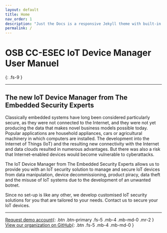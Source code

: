 ```yaml
---
layout: default
title: Home
nav_order: 1
description: "Just the Docs is a responsive Jekyll theme with built-in search that is easily customizable and hosted on GitHub Pages."
permalink: /
---
```


# OSB CC-ESEC IoT Device Manager User Manuel
{: .fs-9 }


---

## The new IoT Device Manager from The Embedded Security Experts

Classically embedded systems have long been considered particularly secure, as they were not connected to the Internet, and they were not yet producing the data that makes novel business models possible today. Popular applications are household appliances, cars or agricultural machinery in which computers are installed. The development into the Internet of Things (IoT) and the resulting new connectivity with the Internet and data clouds resulted in numerous advantages. But there was also a risk that Internet-enabled devices would become vulnerable to cyberattacks.

The IoT Device Manager from The Embedded Security Experts allows us to provide you with an IoT security solution to manage and secure IoT devices from data manipulation, device decommissioning, product piracy, data theft and the misuse of IoT systems due to the development of an unwanted botnet.

Since no set-up is like any other, we develop customised IoT security solutions for you that are tailored to your needs. Contact us to secure your IoT devices.

---


[Request demo account](https://www.esec-experts.com/iot-device-manager/demo-account.html){: .btn .btn-primary .fs-5 .mb-4 .mb-md-0 .mr-2 } [View our organization on GitHub](https://github.com/osb-cc-esec){: .btn .fs-5 .mb-4 .mb-md-0 }

